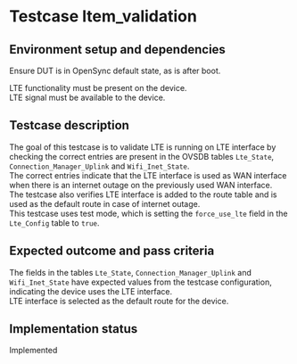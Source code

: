 # Testcase ltem_validation

## Environment setup and dependencies

Ensure DUT is in OpenSync default state, as is after boot.

LTE functionality must be present on the device.\
LTE signal must be available to the device.

## Testcase description

The goal of this testcase is to validate LTE is running on LTE interface by checking the correct entries are present in
the OVSDB tables `Lte_State`, `Connection_Manager_Uplink` and `Wifi_Inet_State`.\
The correct entries indicate that the
LTE interface is used as WAN interface when there is an internet outage on the previously used WAN interface.\
The
testcase also verifies LTE interface is added to the route table and is used as the default route in case of internet
outage.\
This testcase uses test mode, which is setting the `force_use_lte` field in the `Lte_Config` table to `true`.

## Expected outcome and pass criteria

The fields in the tables `Lte_State`, `Connection_Manager_Uplink` and `Wifi_Inet_State` have expected values from the
testcase configuration, indicating the device uses the LTE interface.\
LTE interface is selected as the default route
for the device.

## Implementation status

Implemented
